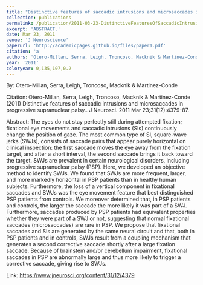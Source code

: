 ```yaml
---
title: "Distinctive features of saccadic intrusions and microsaccades in progressive supranuclear palsy."
collection: publications
permalink: /publication/2011-03-23-DistinctiveFeaturesOfSaccadicIntrusionsAndMicrosaccadesInProgre
excerpt: 'ABSTRACT.'
date: Mar 23, 2011
venue: 'J Neuroscience'
paperurl: 'http://academicpages.github.io/files/paper1.pdf'
citation: 'a'
authors: 'Otero-Millan, Serra, Leigh, Troncoso, Macknik & Martinez-Conde'
year: '2011'
coloryear: 0,135,107,0.2
---
```


By: Otero-Millan, Serra, Leigh, Troncoso, Macknik & Martinez-Conde

Citation: Otero-Millan, Serra, Leigh, Troncoso, Macknik & Martinez-Conde (2011) Distinctive features of saccadic intrusions and microsaccades in progressive supranuclear palsy.. J Neurosci. 2011 Mar 23;31(12):4379-87. 

Abstract: The eyes do not stay perfectly still during attempted fixation; fixational eye movements and saccadic intrusions (SIs) continuously change the position of gaze. The most common type of SI, square-wave jerks (SWJs), consists of saccade pairs that appear purely horizontal on clinical inspection: the first saccade moves the eye away from the fixation target, and after a short interval, the second saccade brings it back toward the target. SWJs are prevalent in certain neurological disorders, including progressive supranuclear palsy (PSP). Here, we developed an objective method to identify SWJs. We found that SWJs are more frequent, larger, and more markedly horizontal in PSP patients than in healthy human subjects. Furthermore, the loss of a vertical component in fixational saccades and SWJs was the eye movement feature that best distinguished PSP patients from controls. We moreover determined that, in PSP patients and controls, the larger the saccade the more likely it was part of a SWJ. Furthermore, saccades produced by PSP patients had equivalent properties whether they were part of a SWJ or not, suggesting that normal fixational saccades (microsaccades) are rare in PSP. We propose that fixational saccades and SIs are generated by the same neural circuit and that, both in PSP patients and in controls, SWJs result from a coupling mechanism that generates a second corrective saccade shortly after a large fixation saccade. Because of brainstem and/or cerebellum impairment, fixational saccades in PSP are abnormally large and thus more likely to trigger a corrective saccade, giving rise to SWJs.

Link: https://www.jneurosci.org/content/31/12/4379
